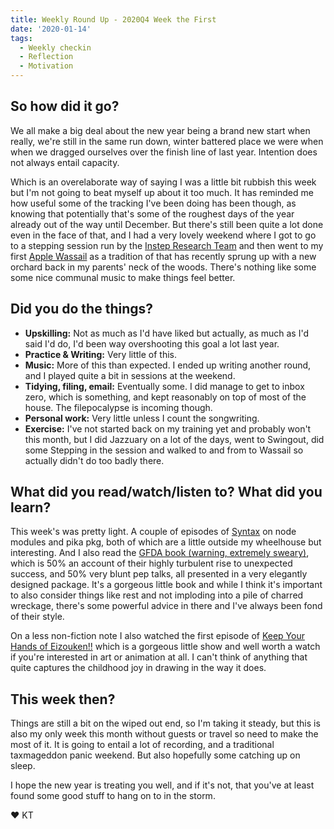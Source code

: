 ```yaml
---
title: Weekly Round Up - 2020Q4 Week the First
date: '2020-01-14'
tags:
  - Weekly checkin
  - Reflection
  - Motivation
---
```


## So how did it go?
We all make a big deal about the new year being a brand new start when really, we're still in the same run down, winter battered place we were when when we dragged ourselves over the finish line of last year. Intention does not always entail capacity.

Which is an overelaborate way of saying I was a little bit rubbish this week but I'm not going to beat myself up about it too much. It has reminded me how useful some of the tracking I've been doing has been though, as knowing that potentially that's some of the roughest days of the year already out of the way until December. But there's still been quite a lot done even in the face of that, and I had a very lovely weekend where I got to go to a stepping session run by the [Instep Research Team](https://insteprt.co.uk/) and then went to my first [Apple Wassail](https://en.wikipedia.org/wiki/Apple_Wassail) as a tradition of that has recently sprung up with a new orchard back in my parents' neck of the woods. There's nothing like some some nice communal music to make things feel better.

## Did you do the things?
- **Upskilling:** Not as much as I'd have liked but actually, as much as I'd said I'd do, I'd been way overshooting this goal a lot last year.
- **Practice & Writing:** Very little of this.
- **Music:** More of this than expected. I ended up writing another round, and I played quite a bit in sessions at the weekend.
- **Tidying, filing, email:** Eventually some. I did manage to get to inbox zero, which is something, and kept reasonably on top of most of the house. The filepocalypse is incoming though.
- **Personal work:** Very little unless I count the songwriting.
- **Exercise:** I've not started back on my training yet and probably won't this month, but I did Jazzuary on a lot of the days, went to Swingout, did some Stepping in the session and walked to and from to Wassail so actually didn't do too badly there.  

## What did you read/watch/listen to? What did you learn?
This week's was pretty light. A couple of episodes of [Syntax](https://syntax.fm/) on node modules and pika pkg, both of which are a little outside my wheelhouse but interesting. And I also read the [GFDA book (warning, extremely sweary)](https://goodfuckingdesignadvice.com/#/advice/255), which is 50% an account of their highly turbulent rise to unexpected success, and 50% very blunt pep talks, all presented in a very elegantly designed package. It's a gorgeous little book and while I think it's important to also consider things like rest and not imploding into a pile of charred wreckage, there's some powerful advice in there and I've always been fond of their style.

On a less non-fiction note I also watched the first episode of [Keep Your Hands of Eizouken!!](https://www.crunchyroll.com/en-gb/keep-your-hands-off-eizouken) which is a gorgeous little show and well worth a watch if you're interested in art or animation at all. I can't think of anything that quite captures the childhood joy in drawing in the way it does.

## This week then?

Things are still a bit on the wiped out end, so I'm taking it steady, but this is also my only week this month without guests or travel so need to make the most of it. It is going to entail a lot of recording, and a traditional taxmageddon panic weekend. But also hopefully some catching up on sleep.

I hope the new year is treating you well, and if it's not, that you've at least found some good stuff to hang on to in the storm.

&#9829; KT
